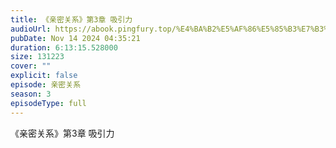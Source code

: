 ```yaml
---
title: 《亲密关系》第3章 吸引力
audioUrl: https://abook.pingfury.top/%E4%BA%B2%E5%AF%86%E5%85%B3%E7%B3%BB-3-%E7%AC%AC3%E7%AB%A0%20%E5%90%B8%E5%BC%95%E5%8A%9B-zaaufpsl.wav
pubDate: Nov 14 2024 04:35:21
duration: 6:13:15.528000
size: 131223
cover: ""
explicit: false
episode: 亲密关系
season: 3
episodeType: full
---
```

《亲密关系》第3章 吸引力